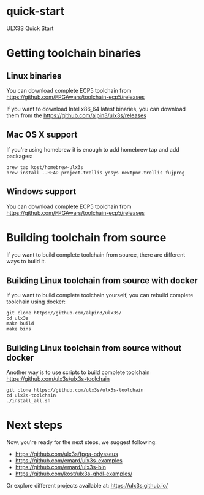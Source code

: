 # quick-start
ULX3S Quick Start

# Getting toolchain binaries

## Linux binaries

You can download complete ECP5 toolchain from https://github.com/FPGAwars/toolchain-ecp5/releases

If you want to download Intel x86_64 latest binaries, you can download them from the https://github.com/alpin3/ulx3s/releases

## Mac OS X support

If you're using homebrew it is enough to add homebrew tap and add packages:

```
brew tap kost/homebrew-ulx3s
brew install --HEAD project-trellis yosys nextpnr-trellis fujprog
```

## Windows support

You can download complete ECP5 toolchain from https://github.com/FPGAwars/toolchain-ecp5/releases

# Building toolchain from source

If you want to build complete toolchain from source, there are different ways to build it.

## Building Linux toolchain from source with docker

If you want to build complete toolchain yourself, you can rebuild complete toolchain using docker:

```
git clone https://github.com/alpin3/ulx3s/
cd ulx3s
make build
make bins
```

## Building Linux toolchain from source without docker

Another way is to use scripts to build complete toolchain https://github.com/ulx3s/ulx3s-toolchain

```
git clone https://github.com/ulx3s/ulx3s-toolchain
cd ulx3s-toolchain
./install_all.sh
```

# Next steps

Now, you're ready for the next steps, we suggest following:

  - https://github.com/ulx3s/fpga-odysseus
  - https://github.com/emard/ulx3s-examples
  - https://github.com/emard/ulx3s-bin
  - https://github.com/kost/ulx3s-ghdl-examples/

Or explore different projects available at: https://ulx3s.github.io/


